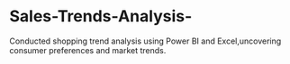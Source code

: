 # Sales-Trends-Analysis-
Conducted shopping trend analysis using Power BI and Excel,uncovering consumer preferences and market trends. 
